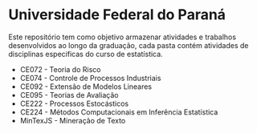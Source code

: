 # Universidade Federal do Paraná

Este repositório tem como objetivo armazenar atividades e trabalhos
desenvolvidos ao longo da graduação, cada pasta contém atividades de disciplinas
especificas do curso de estatística. 

* CE072    - Teoria do Risco
* CE074    - Controle de Processos Industriais
* CE092    - Extensão de Modelos Lineares
* CE095    - Teorias de Avaliação
* CE222    - Processos Estocásticos
* CE224    - Métodos Computacionais em Inferência Estatística
* MinTexJS - Mineração de Texto
